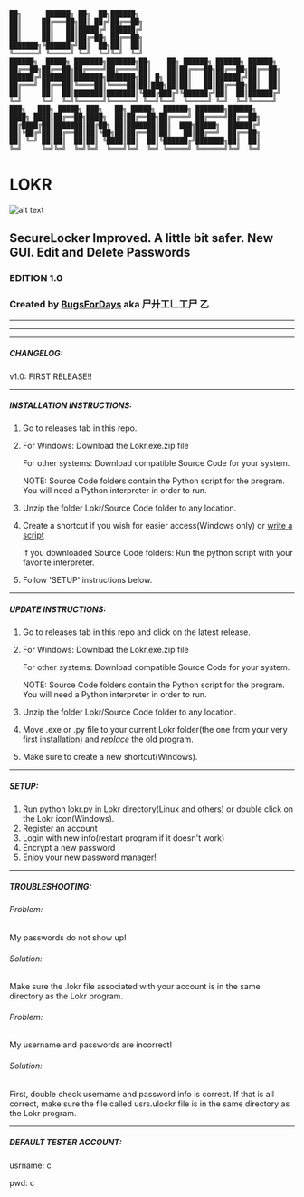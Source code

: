 ```
██╗      ██████╗ ██╗  ██╗██████╗    
██║     ██╔═══██╗██║ ██╔╝██╔══██╗    
██║     ██║   ██║█████╔╝ ██████╔╝    
██║     ██║   ██║██╔═██╗ ██╔══██╗  
███████╗╚██████╔╝██║  ██╗██║  ██║      
╚══════╝ ╚═════╝ ╚═╝  ╚═╝╚═╝  ╚═╝  
██████╗  █████╗ ███████╗███████╗██╗    ██╗ ██████╗ ██████╗ ██████╗
██╔══██╗██╔══██╗██╔════╝██╔════╝██║    ██║██╔═══██╗██╔══██╗██╔══██╗
██████╔╝███████║███████╗███████╗██║ █╗ ██║██║   ██║██████╔╝██║  ██║
██╔═══╝ ██╔══██║╚════██║╚════██║██║███╗██║██║   ██║██╔══██╗██║  ██║
██║     ██║  ██║███████║███████║╚███╔███╔╝╚██████╔╝██║  ██║██████╔╝
╚═╝     ╚═╝  ╚═╝╚══════╝╚══════╝ ╚══╝╚══╝  ╚═════╝ ╚═╝  ╚═╝╚═════╝                                              
███╗   ███╗ █████╗ ███╗   ██╗ █████╗  ██████╗ ███████╗██████╗      
████╗ ████║██╔══██╗████╗  ██║██╔══██╗██╔════╝ ██╔════╝██╔══██╗     
██╔████╔██║███████║██╔██╗ ██║███████║██║  ███╗█████╗  ██████╔╝     
██║╚██╔╝██║██╔══██║██║╚██╗██║██╔══██║██║   ██║██╔══╝  ██╔══██╗     
██║ ╚═╝ ██║██║  ██║██║ ╚████║██║  ██║╚██████╔╝███████╗██║  ██║     
╚═╝     ╚═╝╚═╝  ╚═╝╚═╝  ╚═══╝╚═╝  ╚═╝ ╚═════╝ ╚══════╝╚═╝  ╚═╝
```


# LOKR

![alt text](https://raw.githubusercontent.com/BugsForDays/Lokr/master/closedlock.ico)

## SecureLocker Improved. A little bit safer. New GUI. Edit and Delete Passwords

### EDITION 1.0
### Created by [BugsForDays](https://github.com/BugsForDays "To my Github Profile!!!") aka 尸廾工𠃊工尸 乙
----

----

----
##### CHANGELOG:

v1.0: FIRST RELEASE!!

---
##### INSTALLATION INSTRUCTIONS:
1. Go to releases tab in this repo.
2. For Windows: Download the Lokr.exe.zip file

   For other systems: Download compatible Source Code for your system.

   NOTE: Source Code folders contain the Python script for the program. You will need a Python interpreter in order to run.
3. Unzip the folder Lokr/Source Code folder to any location.
4. Create a shortcut if you wish for easier access(Windows only) or [write a script](https://stackoverflow.com/questions/4377109/shell-script-execute-a-python-program-from-within-a-shell-script)

   If you downloaded Source Code folders: Run the python script with your favorite interpreter.
5. Follow 'SETUP' instructions below.

---

##### UPDATE INSTRUCTIONS:
1. Go to releases tab in this repo and click on the latest release.
2. For Windows: Download the Lokr.exe.zip file

   For other systems: Download compatible Source Code for your system.

   NOTE: Source Code folders contain the Python script for the program. You will need a Python interpreter in order to run.
3. Unzip the folder Lokr/Source Code folder to any location.
4. Move .exe or .py file to your current Lokr folder(the one from your very first installation) and *replace* the old program.
5. Make sure to create a new shortcut(Windows).

---

##### SETUP:
1. Run python lokr.py in Lokr directory(Linux and others) or double click on the Lokr icon(Windows).
2. Register an account
3. Login with new info(restart program if it doesn't work)
4. Encrypt a new password
5. Enjoy your new password manager!

---

##### TROUBLESHOOTING:

###### Problem:
My passwords do not show up!

###### Solution:
Make sure the .lokr file associated with your account is in the same directory as the Lokr program.

###### Problem:
My username and passwords are incorrect!

###### Solution:
First, double check username and password info is correct. If that is all correct, make sure the file called usrs.ulockr file is            in the same directory as the Lokr program.

---

##### DEFAULT TESTER ACCOUNT:
usrname: c


pwd: c
